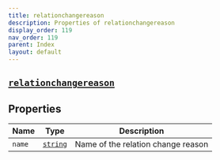 ```yaml
---
title: relationchangereason
description: Properties of relationchangereason
display_order: 119
nav_order: 119
parent: Index
layout: default
---
```


##  [`relationchangereason`](./relationchangereason.html) 
## Properties
| Name | Type | Description |
|------|------|-------------|
| `name` | [`string`](./string.html) | Name of the relation change reason |


